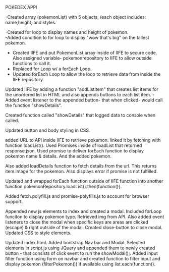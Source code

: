 POKEDEX APPl

-Created array (pokemonList) with 5 objects, (each object includes: name,height, and styles.

-Created for loop to display names and height of pokemon.  
-Added condition to for loop to display "wow that's big" on the tallest pokemon.

- Created IIFE and put PokemonList array inside of IIFE to secure code. Also assigned variable- pokemonrepository to IIFE to allow outside functions to call it.
- Replaced for Loop w/ a forEach Loop.
- Updated forEach Loop to allow the loop to retrieve data from inside the IIFE repository.

Updated IIFE by adding a function "addListItem" that creates list items for the unordered list in HTML and also appends buttons to each list item.
-Added event listener to the appended button- that when clicked- would call the function "showDetails".

Created function called "showDetails" that logged data to console when called.

Updated button and body styling in CSS.

added URL to API inside IIFE to retrieve pokemon. linked it by fetching with function loadList(). Used Promises inside of loadList that returned response.json. Used promise to deliver forEach function to display pokemon name & details. And the added pokemon.

Also added loadDetails function to fetch details from the url. This returns item.image for the pokemon. Also displays error if promise is not fulfilled.

Updated and wrapped forEach function outside of IIFE function into another function pokemonRepository.loadList().then(function(){.

Added fetch.polyfill.js and promise-polyfills.js to account for browser support.

Appended new js elements to index and created a modal. Included forLoop funciton to display pokemon type. Retrieved img from API. Also added event listeners to close the modal when specific keys are areas are clicked (escape) & right outside of the modal. Created close-button to close modal. Updated CSS to style elements.

Updated index.html. Added bootstrap Nav bar and Modal. Selected elements in script.js using JQuery and appended them to newly created button - that consists of click event to run the showModal();. Added input filter function using form on navbar and created function to filter input and display pokemon (filterPokemon()) if available using list.each(function().
